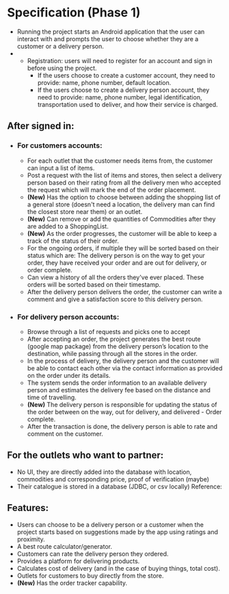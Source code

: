 # Specification (Phase 1)

- Running the project starts an Android application that the user can interact with and prompts the user to choose whether they are a customer or a delivery person. 
- - Registration: users will need to register for an account and sign in before using the project. 
    - If the users choose to create a customer account, they need to provide: name, phone number, default location.
    - If the users choose to create a delivery person account, they need to provide: name, phone number, legal identification, transportation used to deliver, and how their service is charged.


## After signed in:
- ### For customers accounts:
    - For each outlet that the customer needs items from, the customer can input a list of items.
    - Post a request with the list of items and stores, then select a delivery person based on their rating from all the delivery men who accepted the request which will mark the end of the order placement.
    - **(New)** Has the option to choose between adding the shopping list of a general store (doesn't need a location, the delivery man can find the closest store near them) or an outlet. 
    - **(New)** Can remove or add the quantities of Commodities after they are added to a ShoppingList.
    - **(New)** As the order progresses, the customer will be able to keep a track of the status of their order. 
    - For the ongoing orders, if multiple they will be sorted based on their status which are: The delivery person is on the way to get your order, they have received your order and are out for delivery, or order complete.
    - Can view a history of all the orders they've ever placed. These orders will be sorted based on their timestamp. 
    - After the delivery person delivers the order, the customer can write a comment and give a satisfaction score to this delivery person. 


- ### For delivery person accounts:
    - Browse through a list of requests and picks one to accept
    - After accepting an order, the project generates the best route (google map package) from the delivery person’s location to the destination, while passing through all the stores in the order.
    - In the process of delivery, the delivery person and the customer will be able to contact each other via the contact information as provided on the order under its details. 
    - The system sends the order information to an available delivery person and estimates the delivery fee based on the distance and time of travelling.
    - **(New)** The delivery person is responsible for updating the status of the order between on the way, out for delivery, and delivered - Order complete.
    - After the transaction is done, the delivery person is able to rate and comment on the customer.

## For the outlets who want to partner:
- No UI, they are directly added into the database with location, commodities and corresponding price, proof of verification (maybe)
- Their catalogue is stored in a database (JDBC, or csv locally)
  Reference:


## Features:
- Users can choose to be a delivery person or a customer when the project starts based on suggestions made by the app using ratings and proximity.
- A best route calculator/generator.
- Customers can rate the delivery person they ordered.
- Provides a platform for delivering products.
- Calculates cost of delivery (and in the case of buying things, total cost).
- Outlets for customers to buy directly from the store.
- **(New)** Has the order tracker capability.
